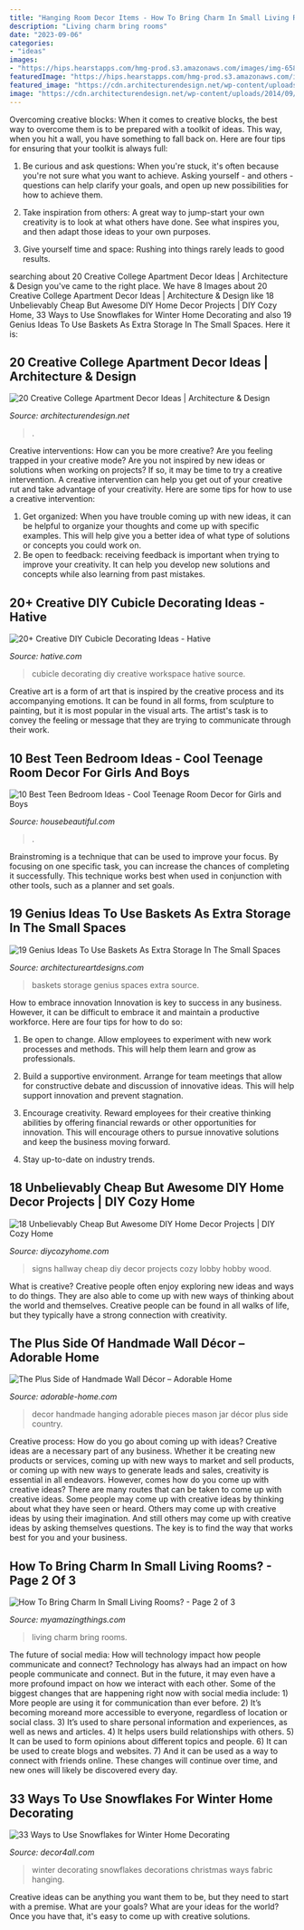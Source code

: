 ```yaml
---
title: "Hanging Room Decor Items - How To Bring Charm In Small Living Rooms?"
description: "Living charm bring rooms"
date: "2023-09-06"
categories:
- "ideas"
images:
- "https://hips.hearstapps.com/hmg-prod.s3.amazonaws.com/images/img-6584-768x1024-1524767185.jpg?crop=1xw:1xh;center,top&amp;resize=768:*"
featuredImage: "https://hips.hearstapps.com/hmg-prod.s3.amazonaws.com/images/img-6584-768x1024-1524767185.jpg?crop=1xw:1xh;center,top&amp;resize=768:*"
featured_image: "https://cdn.architecturendesign.net/wp-content/uploads/2014/09/21388.jpg"
image: "https://cdn.architecturendesign.net/wp-content/uploads/2014/09/21388.jpg"
---
```



Overcoming creative blocks:
When it comes to creative blocks, the best way to overcome them is to be prepared with a toolkit of ideas. This way, when you hit a wall, you have something to fall back on. Here are four tips for ensuring that your toolkit is always full:
1. Be curious and ask questions: When you're stuck, it's often because you're not sure what you want to achieve. Asking yourself - and others - questions can help clarify your goals, and open up new possibilities for how to achieve them.

2. Take inspiration from others: A great way to jump-start your own creativity is to look at what others have done. See what inspires you, and then adapt those ideas to your own purposes.

3. Give yourself time and space: Rushing into things rarely leads to good results.

	

		
searching about 20 Creative College Apartment Decor Ideas | Architecture &amp; Design you've came to the right place. We have 8 Images about 20 Creative College Apartment Decor Ideas | Architecture &amp; Design like 18 Unbelievably Cheap But Awesome DIY Home Decor Projects | DIY Cozy Home, 33 Ways to Use Snowflakes for Winter Home Decorating and also 19 Genius Ideas To Use Baskets As Extra Storage In The Small Spaces. Here it is:
		
    
## 20 Creative College Apartment Decor Ideas | Architecture &amp; Design

<img loading=lazy src="https://cdn.architecturendesign.net/wp-content/uploads/2014/09/21388.jpg" onerror="this.onerror=null;this.src='https://tse2.mm.bing.net/th?id=OIP.izdLdYOjb4CiFZcCOG1U3wHaJ4&amp;pid=15.1';" alt="20 Creative College Apartment Decor Ideas | Architecture &amp; Design">

_Source: architecturendesign.net_

>. 

	

Creative interventions: How can you be more creative?
Are you feeling trapped in your creative mode? Are you not inspired by new ideas or solutions when working on projects? If so, it may be time to try a creative intervention. A creative intervention can help you get out of your creative rut and take advantage of your creativity. Here are some tips for how to use a creative intervention: 
1. Get organized: When you have trouble coming up with new ideas, it can be helpful to organize your thoughts and come up with specific examples. This will help give you a better idea of what type of solutions or concepts you could work on. 
2. Be open to feedback: receiving feedback is important when trying to improve your creativity. It can help you develop new solutions and concepts while also learning from past mistakes. 

    
## 20+ Creative DIY Cubicle Decorating Ideas - Hative

<img loading=lazy src="https://hative.com/wp-content/uploads/2014/06/cubicle-decorating-ideas/5-cubicle-decorating-ideas.jpg" onerror="this.onerror=null;this.src='https://tse1.mm.bing.net/th?id=OIP.kN64pKn6kPcVyFxPZPLnNAHaJ4&amp;pid=15.1';" alt="20+ Creative DIY Cubicle Decorating Ideas - Hative">

_Source: hative.com_

>cubicle decorating diy creative workspace hative source. 

	

Creative art is a form of art that is inspired by the creative process and its accompanying emotions. It can be found in all forms, from sculpture to painting, but it is most popular in the visual arts. The artist's task is to convey the feeling or message that they are trying to communicate through their work.

    
## 10 Best Teen Bedroom Ideas - Cool Teenage Room Decor For Girls And Boys

<img loading=lazy src="https://hips.hearstapps.com/hmg-prod.s3.amazonaws.com/images/img-6584-768x1024-1524767185.jpg?crop=1xw:1xh;center,top&amp;resize=768:*" onerror="this.onerror=null;this.src='https://tse2.mm.bing.net/th?id=OIP.KYeu7Lx3mKRT7xmVqJYejwHaJ4&amp;pid=15.1';" alt="10 Best Teen Bedroom Ideas - Cool Teenage Room Decor for Girls and Boys">

_Source: housebeautiful.com_

>. 

	

Brainstroming is a technique that can be used to improve your focus. By focusing on one specific task, you can increase the chances of completing it successfully. This technique works best when used in conjunction with other tools, such as a planner and set goals.

    
## 19 Genius Ideas To Use Baskets As Extra Storage In The Small Spaces

<img loading=lazy src="https://www.architectureartdesigns.com/wp-content/uploads/2016/05/17-1.jpg" onerror="this.onerror=null;this.src='https://tse2.mm.bing.net/th?id=OIP.hwLmvN_Cxeovq465Y1ILnQHaJ4&amp;pid=15.1';" alt="19 Genius Ideas To Use Baskets As Extra Storage In The Small Spaces">

_Source: architectureartdesigns.com_

>baskets storage genius spaces extra source. 

	

How to embrace innovation
Innovation is key to success in any business. However, it can be difficult to embrace it and maintain a productive workforce. Here are four tips for how to do so:
1) Be open to change. Allow employees to experiment with new work processes and methods. This will help them learn and grow as professionals.

2) Build a supportive environment. Arrange for team meetings that allow for constructive debate and discussion of innovative ideas. This will help support innovation and prevent stagnation.

3) Encourage creativity. Reward employees for their creative thinking abilities by offering financial rewards or other opportunities for innovation. This will encourage others to pursue innovative solutions and keep the business moving forward.

4) Stay up-to-date on industry trends.

    
## 18 Unbelievably Cheap But Awesome DIY Home Decor Projects | DIY Cozy Home

<img loading=lazy src="http://diycozyhome.com/wp-content/uploads/2016/06/hallway-signs.jpg" onerror="this.onerror=null;this.src='https://tse3.mm.bing.net/th?id=OIP.WK8xketsEFEGkRZhZe0H6gHaLH&amp;pid=15.1';" alt="18 Unbelievably Cheap But Awesome DIY Home Decor Projects | DIY Cozy Home">

_Source: diycozyhome.com_

>signs hallway cheap diy decor projects cozy lobby hobby wood. 

	

What is creative?
Creative people often enjoy exploring new ideas and ways to do things. They are also able to come up with new ways of thinking about the world and themselves. Creative people can be found in all walks of life, but they typically have a strong connection with creativity.

    
## The Plus Side Of Handmade Wall Décor – Adorable Home

<img loading=lazy src="https://adorable-home.com/wp-content/uploads/2016/01/Handmade-Wall-Decor-8.jpg" onerror="this.onerror=null;this.src='https://tse2.mm.bing.net/th?id=OIP.gHJTXGDS1SHAWt0stWkMBwHaE6&amp;pid=15.1';" alt="The Plus Side of Handmade Wall Décor – Adorable Home">

_Source: adorable-home.com_

>decor handmade hanging adorable pieces mason jar décor plus side country. 

	

Creative process: How do you go about coming up with ideas?
Creative ideas are a necessary part of any business. Whether it be creating new products or services, coming up with new ways to market and sell products, or coming up with new ways to generate leads and sales, creativity is essential in all endeavors. However, comes how do you come up with creative ideas? There are many routes that can be taken to come up with creative ideas. Some people may come up with creative ideas by thinking about what they have seen or heard. Others may come up with creative ideas by using their imagination. And still others may come up with creative ideas by asking themselves questions. The key is to find the way that works best for you and your business.

    
## How To Bring Charm In Small Living Rooms? - Page 2 Of 3

<img loading=lazy src="http://myamazingthings.com/wp-content/uploads/2017/10/small-living-room-6-.jpg" onerror="this.onerror=null;this.src='https://tse1.mm.bing.net/th?id=OIP.M1HF8FlEa1K9kgZiluZvigHaLG&amp;pid=15.1';" alt="How To Bring Charm In Small Living Rooms? - Page 2 of 3">

_Source: myamazingthings.com_

>living charm bring rooms. 

	

The future of social media: How will technology impact how people communicate and connect?
Technology has always had an impact on how people communicate and connect. But in the future, it may even have a more profound impact on how we interact with each other. Some of the biggest changes that are happening right now with social media include: 1) More people are using it for communication than ever before. 2) It’s becoming moreand more accessible to everyone, regardless of location or social class. 3) It’s used to share personal information and experiences, as well as news and articles. 4) It helps users build relationships with others. 5) It can be used to form opinions about different topics and people. 6) It can be used to create blogs and websites. 7) And it can be used as a way to connect with friends online. These changes will continue over time, and new ones will likely be discovered every day.

    
## 33 Ways To Use Snowflakes For Winter Home Decorating

<img loading=lazy src="https://decor4all.com/wp-content/uploads/2013/12/snowflakes-holiday-decorations-winter-decorating-ideas-12.jpg" onerror="this.onerror=null;this.src='https://tse2.mm.bing.net/th?id=OIP.iHCF8l-DMqzxLzXk5sf9AAAAAA&amp;pid=15.1';" alt="33 Ways to Use Snowflakes for Winter Home Decorating">

_Source: decor4all.com_

>winter decorating snowflakes decorations christmas ways fabric hanging. 

	

Creative ideas can be anything you want them to be, but they need to start with a premise. What are your goals? What are your ideas for the world? Once you have that, it's easy to come up with creative solutions.

